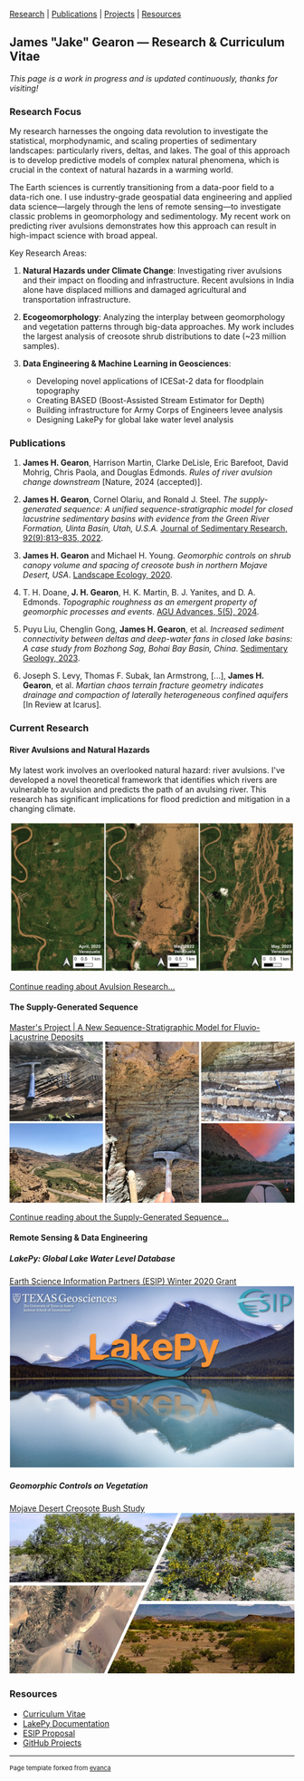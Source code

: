 [Research](#research-focus) | [Publications](#publications) | [Projects](#current-research) | [Resources](#resources)

## James "Jake" Gearon — Research & Curriculum Vitae

_This page is a work in progress and is updated continuously, thanks for visiting!_

### Research Focus

My research harnesses the ongoing data revolution to investigate the statistical, morphodynamic, and scaling properties of sedimentary landscapes: particularly rivers, deltas, and lakes. The goal of this approach is to develop predictive models of complex natural phenomena, which is crucial in the context of natural hazards in a warming world.

The Earth sciences is currently transitioning from a data-poor field to a data-rich one. I use industry-grade geospatial data engineering and applied data science—largely through the lens of remote sensing—to investigate classic problems in geomorphology and sedimentology. My recent work on predicting river avulsions demonstrates how this approach can result in high-impact science with broad appeal.

Key Research Areas:

1. **Natural Hazards under Climate Change**: Investigating river avulsions and their impact on flooding and infrastructure. Recent avulsions in India alone have displaced millions and damaged agricultural and transportation infrastructure.

2. **Ecogeomorphology**: Analyzing the interplay between geomorphology and vegetation patterns through big-data approaches. My work includes the largest analysis of creosote shrub distributions to date (~23 million samples).

3. **Data Engineering & Machine Learning in Geosciences**: 
   - Developing novel applications of ICESat-2 data for floodplain topography
   - Creating BASED (Boost-Assisted Stream Estimator for Depth)
   - Building infrastructure for Army Corps of Engineers levee analysis
   - Designing LakePy for global lake water level analysis

### Publications

1. **James H. Gearon**, Harrison Martin, Clarke DeLisle, Eric Barefoot, David Mohrig, Chris Paola, and Douglas Edmonds. *Rules of river avulsion change downstream* [Nature, 2024 (accepted)].

2. **James H. Gearon**, Cornel Olariu, and Ronald J. Steel. *The supply-generated sequence: A unified sequence-stratigraphic model for closed lacustrine sedimentary basins with evidence from the Green River Formation, Uinta Basin, Utah, U.S.A.* [Journal of Sedimentary Research, 92(9):813–835, 2022](https://doi.org/10.2110/jsr.2022.043).

3. **James H. Gearon** and Michael H. Young. *Geomorphic controls on shrub canopy volume and spacing of creosote bush in northern Mojave Desert, USA*. [Landscape Ecology, 2020](https://doi.org/10.1007/s10980-020-01149-8).

4. T. H. Doane, **J. H. Gearon**, H. K. Martin, B. J. Yanites, and D. A. Edmonds. *Topographic roughness as an emergent property of geomorphic processes and events*. [AGU Advances, 5(5), 2024](https://doi.org/10.1029/2023AV000921).

5. Puyu Liu, Chenglin Gong, **James H. Gearon**, et al. *Increased sediment connectivity between deltas and deep-water fans in closed lake basins: A case study from Bozhong Sag, Bohai Bay Basin, China*. [Sedimentary Geology, 2023](https://doi.org/10.1016/j.sedgeo.2023.106561).

6. Joseph S. Levy, Thomas F. Subak, Ian Armstrong, [...], **James H. Gearon**, et al. *Martian chaos terrain fracture geometry indicates drainage and compaction of laterally heterogeneous confined aquifers* [In Review at Icarus].

### Current Research

#### River Avulsions and Natural Hazards
My latest work involves an overlooked natural hazard: river avulsions. I've developed a novel theoretical framework that identifies which rivers are vulnerable to avulsion and predicts the path of an avulsing river. This research has significant implications for flood prediction and mitigation in a changing climate.

<img src="images/avulsion.png" alt="River avulsion prediction framework" style="max-width: 100%; height: auto;"/>

[Continue reading about Avulsion Research...](/avulsion)

#### The Supply-Generated Sequence
[Master's Project | A New Sequence-Stratigraphic Model for Fluvio-Lacustrine Deposits](/Uinta)
<img src="images/uintachannel.jpg" alt="Uinta Basin fluvio-lacustrine interactions" style="max-width: 100%; height: auto;"/>

[Continue reading about the Supply-Generated Sequence...](/uinta)

#### Remote Sensing & Data Engineering

##### LakePy: Global Lake Water Level Database
[Earth Science Information Partners (ESIP) Winter 2020 Grant](/lakepy)
<img src="images/esipfr.png" alt="LakePy framework" style="max-width: 100%; height: auto;"/>

##### Geomorphic Controls on Vegetation
[Mojave Desert Creosote Bush Study](/mojave)
<img src="images/BoulderCity.jpg" alt="Boulder City research site" style="max-width: 100%; height: auto;"/>

### Resources
- [Curriculum Vitae](/pdf/Gearon_James_CV.pdf)
- [LakePy Documentation](http://lakepydocs.com.s3-website.us-east-2.amazonaws.com/)
- [ESIP Proposal](/pdf/ESIP_Proposal_2020_Gearon_Fuka.pdf)
- [GitHub Projects](https://github.com/jameshgrn)

---

<p style="font-size:11px">Page template forked from <a href="https://github.com/evanca/quick-portfolio">evanca</a></p>
